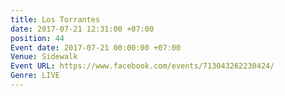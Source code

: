 ```yaml
---
title: Los Torrantes
date: 2017-07-21 12:31:00 +07:00
position: 44
Event date: 2017-07-21 00:00:00 +07:00
Venue: Sidewalk
Event URL: https://www.facebook.com/events/713043262230424/
Genre: LIVE
---
```


